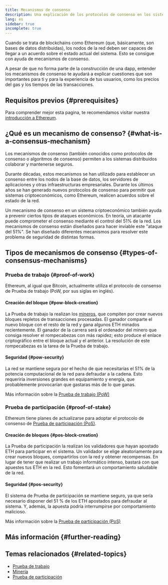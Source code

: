 ```yaml
---
title: Mecanismos de consenso
description: Una explicación de los protocolos de consenso en los sistemas distribuidos y de su función en Etherum.
lang: es
sidebar: true
incomplete: true
---
```


Cuando se trata de blockchains como Ethereum (que, básicamente, son bases de datos distribuidas), los nodos de la red deben ser capaces de llegar a un acuerdo sobre el estado actual del sistema. Esto se consigue con ayuda de mecanismos de consenso.

A pesar de que no forma parte de la construcción de una dapp, entender los mecanismos de consenso te ayudará a explicar cuestiones que son importantes para ti y para la experiencia de tus usuarios, como los precios del gas y los tiempos de las transacciones.

## Requisitos previos {#prerequisites}

Para comprender mejor esta pagina, te recomendamos visitar nuestra [introducción a Ethereum](/developers/docs/intro-to-ethereum/).

## ¿Qué es un mecanismo de consenso? {#what-is-a-consensus-mechanism}

Los mecanismos de consenso (también conocidos como protocolos de consenso o algoritmos de consenso) permiten a los sistemas distribuidos colaborar y mantenerse seguros.

Durante décadas, estos mecanismos se han utilizado para establecer un consenso entre los nodos de la base de datos, los servidores de aplicaciones y otras infraestructuras empresariales. Durante los últimos años se han generado nuevos protocolos de consenso para permitir que sistemas criptoeconómicos, como Ethereum, realicen acuerdos sobre el estado de la red.

Un mecanismo de consenso en un sistema criptoeconómico también ayuda a prevenir ciertos tipos de ataques económicos. En teoría, un atacante puede comprometer el consenso mediante el control del 51% de la red. Los mecanismos de consenso están diseñados para hacer inviable este "ataque del 51%". Se han diseñado diferentes mecanismos para resolver este problema de seguridad de distintas formas.

<!-- ### Consensus -->

<!-- Formal requirements for a consensus protocol may include: -->

<!-- - Agreement: All correct processes must agree on the same value. -->
<!-- - Weak validity: For each correct process, its output must be the input of some correct process. -->
<!-- - Strong validity: If all correct processes receive the same input value, then they must all output that value. -->
<!-- - Termination: All processes must eventually decide on an output value -->

<!-- ### Fault tolerance -->
<!-- TODO explain how protocols must be fault tolerant -->

## Tipos de mecanismos de consenso {#types-of-consensus-mechanisms}

<!-- TODO -->
<!-- Why do different consensus protocols exist? -->
<!-- What are the tradeoffs of each? -->

### Prueba de trabajo {#proof-of-work}

Ethereum, al igual que Bitcoin, actualmente utiliza el protocolo de consenso de Prueba de trabajo (PoW, por sus siglas en inglés).

#### Creación del bloque {#pow-block-creation}

La Prueba de trabajo la realizan los [mineros](/developers/docs/consensus-mechanisms/pow/mining/), que compiten por crear nuevos bloques repletos de transacciones procesadas. El ganador comparte el nuevo bloque con el resto de la red y gana algunos ETH minados recientemente. El ganador de la carrera será el ordenador del minero que consiga resolver el rompecabezas con más rapidez; esto produce el enlace criptográfico entre el bloque actual y el anterior. La resolución de este rompecabezas es la tarea de la Prueba de trabajo.

#### Seguridad {#pow-security}

La red se mantiene segura por el hecho de que necesitarías el 51% de la potencia computacional de la red para defraudar a la cadena. Esto requeriría inversiones grandes en equipamiento y energía, que probablemente provocarían que gastaras más de lo que ganas.

Más información sobre la [Prueba de trabajo (PoW)](/developers/docs/consensus-mechanisms/pow/)

### Prueba de participación {#proof-of-stake}

Ethereum tiene planes de actualizarse para adoptar el protocolo de consenso de [Prueba de participación (PoS)](/developers/docs/consensus-mechanisms/pos/).

#### Creación de bloques {#pos-block-creation}

La Prueba de participación la realizan los validadores que hayan apostado ETH para participar en el sistema. Un validador se elige aleatoriamente para crear nuevos bloques, compartirlos con la red y obtener recompensas. En lugar de tener que realizar un trabajo informático intenso, bastará con que apuestes tus ETH en la red. Esto fomentará un comportamiento saludable de la red.

#### Seguridad {#pos-security}

El sistema de Prueba de participación se mantiene seguro, ya que sería necesario disponer del 51 % de los ETH apostados para defraudar al sistema. Y, además, la apuesta podría interrumpirse por comportamiento malicioso.

Más información sobre la [Prueba de participación (PoS)](/developers/docs/consensus-mechanisms/pos/)

## Más información {#further-reading}

<!-- TODO -->

## Temas relacionados {#related-topics}

- [Prueba de trabajo](/developers/docs/consensus-mechanisms/pow/)
- [Minería](/developers/docs/consensus-mechanisms/pow/mining/)
- [Prueba de participación](/developers/docs/consensus-mechanisms/pos/)
